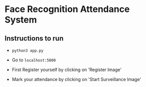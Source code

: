 # Face Recognition Attendance System

## Instructions to run

- `python3 app.py`

- Go to `localhost:5000`

- First Register yourself by clicking on 'Register Image'
- Mark your attendance by clicking on 'Start Surveillance Image'